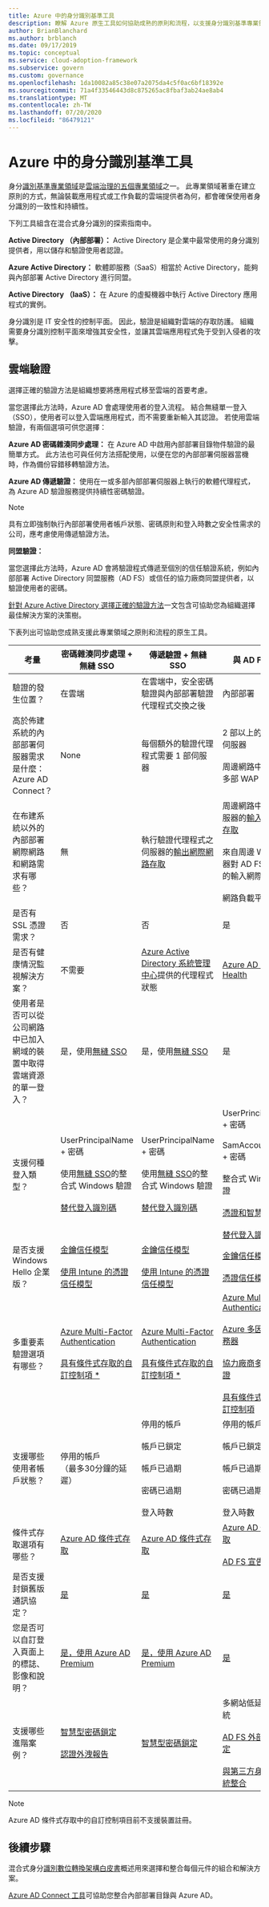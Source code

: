 ```yaml
---
title: Azure 中的身分識別基準工具
description: 瞭解 Azure 原生工具如何協助成熟的原則和流程，以支援身分識別基準專業領域。
author: BrianBlanchard
ms.author: brblanch
ms.date: 09/17/2019
ms.topic: conceptual
ms.service: cloud-adoption-framework
ms.subservice: govern
ms.custom: governance
ms.openlocfilehash: 1da10082a85c38e07a2075da4c5f0ac6bf18392e
ms.sourcegitcommit: 71a4f33546443d8c875265ac8fbaf3ab24ae8ab4
ms.translationtype: MT
ms.contentlocale: zh-TW
ms.lasthandoff: 07/20/2020
ms.locfileid: "86479121"
---
```

# <a name="identity-baseline-tools-in-azure"></a>Azure 中的身分識別基準工具

身分[識別基準專業領域](./index.md)是[雲端治理的五個專業領域](../governance-disciplines.md)之一。 此專業領域著重在建立原則的方式，無論裝載應用程式或工作負載的雲端提供者為何，都會確保使用者身分識別的一致性和持續性。

下列工具組含在混合式身分識別的探索指南中。

**Active Directory （內部部署）：** Active Directory 是企業中最常使用的身分識別提供者，用以儲存和驗證使用者認證。

**Azure Active Directory：** 軟體即服務（SaaS）相當於 Active Directory，能夠與內部部署 Active Directory 進行同盟。

**Active Directory （IaaS）：** 在 Azure 的虛擬機器中執行 Active Directory 應用程式的實例。

身分識別是 IT 安全性的控制平面。 因此，驗證是組織對雲端的存取防護。 組織需要身分識別控制平面來增強其安全性，並讓其雲端應用程式免于受到入侵者的攻擊。

## <a name="cloud-authentication"></a>雲端驗證

選擇正確的驗證方法是組織想要將應用程式移至雲端的首要考慮。

當您選擇此方法時，Azure AD 會處理使用者的登入流程。 結合無縫單一登入（SSO），使用者可以登入雲端應用程式，而不需要重新輸入其認證。 若使用雲端驗證，有兩個選項可供您選擇：

**Azure AD 密碼雜湊同步處理：** 在 Azure AD 中啟用內部部署目錄物件驗證的最簡單方式。 此方法也可與任何方法搭配使用，以便在您的內部部署伺服器當機時，作為備份容錯移轉驗證方法。

**Azure AD 傳遞驗證：** 使用在一或多部內部部署伺服器上執行的軟體代理程式，為 Azure AD 驗證服務提供持續性密碼驗證。

<!-- docsTest:ignore "the pass-through authentication method" -->

> [!NOTE]
> 具有立即強制執行內部部署使用者帳戶狀態、密碼原則和登入時數之安全性需求的公司，應考慮使用傳遞驗證方法。

**同盟驗證：**

當您選擇此方法時，Azure AD 會將驗證程式傳遞至個別的信任驗證系統，例如內部部署 Active Directory 同盟服務（AD FS）或信任的協力廠商同盟提供者，以驗證使用者的密碼。

[針對 Azure Active Directory 選擇正確的驗證方法](https://docs.microsoft.com/azure/active-directory/hybrid/choose-ad-authn)一文包含可協助您為組織選擇最佳解決方案的決策樹。

下表列出可協助您成熟支援此專業領域之原則和流程的原生工具。

<!-- markdownlint-disable MD033 -->
<!-- docsTest:ignore UserPrincipalName SamAccountName "conditional access options" -->

| 考量 | 密碼雜湊同步處理 + 無縫 SSO | 傳遞驗證 + 無縫 SSO | 與 AD FS 同盟 |
| --- | --- | --- | --- |
| 驗證的發生位置？ | 在雲端 | 在雲端中，安全密碼驗證與內部部署驗證代理程式交換之後 | 內部部署 |
| 高於佈建系統的內部部署伺服器需求是什麼：Azure AD Connect？ | None | 每個額外的驗證代理程式需要 1 部伺服器 | 2 部以上的 AD FS 伺服器 <br><br> 周邊網路中有兩部或多部 WAP 伺服器 |
| 在布建系統以外的內部部署網際網路和網路需求有哪些？ | 無 | 執行驗證代理程式之伺服器的[輸出網際網路存取](https://docs.microsoft.com/azure/active-directory/hybrid/how-to-connect-pta-quick-start) | 周邊網路中 WAP 伺服器的[輸入網際網路存取](https://docs.microsoft.com/windows-server/identity/ad-fs/overview/ad-fs-requirements) <br><br> 來自周邊 WAP 伺服器對 AD FS 伺服器的輸入網際網路存取 <br><br> 網路負載平衡 |
| 是否有 SSL 憑證需求？ | 否 | 否 | 是 |
| 是否有健康情況監視解決方案？ | 不需要 | [Azure Active Directory 系統管理中心](https://docs.microsoft.com/azure/active-directory/hybrid/tshoot-connect-pass-through-authentication#general-issues)提供的代理程式狀態 | [Azure AD Connect Health](https://docs.microsoft.com/azure/active-directory/hybrid/how-to-connect-health-adfs) |
| 使用者是否可以從公司網路中已加入網域的裝置中取得雲端資源的單一登入？ | 是，使用[無縫 SSO](https://docs.microsoft.com/azure/active-directory/hybrid/how-to-connect-sso) | 是，使用[無縫 SSO](https://docs.microsoft.com/azure/active-directory/hybrid/how-to-connect-sso) | 是 |
| 支援何種登入類型？ | UserPrincipalName + 密碼 <br><br> 使用[無縫 SSO](https://docs.microsoft.com/azure/active-directory/hybrid/how-to-connect-sso)的整合式 Windows 驗證 <br><br> [替代登入識別碼](https://docs.microsoft.com/azure/active-directory/hybrid/how-to-connect-install-custom) | UserPrincipalName + 密碼 <br><br> 使用[無縫 SSO](https://docs.microsoft.com/azure/active-directory/hybrid/how-to-connect-sso)的整合式 Windows 驗證 <br><br> [替代登入識別碼](https://docs.microsoft.com/azure/active-directory/hybrid/how-to-connect-pta-faq) | UserPrincipalName + 密碼 <br><br> SamAccountName + 密碼 <br><br> 整合式 Windows 驗證 <br><br> [憑證和智慧卡驗證](https://docs.microsoft.com/windows-server/identity/ad-fs/operations/configure-user-certificate-authentication) <br><br> [替代登入識別碼](https://docs.microsoft.com/windows-server/identity/ad-fs/operations/configuring-alternate-login-id) |
| 是否支援 Windows Hello 企業版？ | [金鑰信任模型](https://docs.microsoft.com/windows/security/identity-protection/hello-for-business/hello-identity-verification) <br><br> [使用 Intune 的憑證信任模型](https://microscott.azurewebsites.net/2017/12/16/setting-up-windows-hello-for-business-with-intune) | [金鑰信任模型](https://docs.microsoft.com/windows/security/identity-protection/hello-for-business/hello-identity-verification) <br><br> [使用 Intune 的憑證信任模型](https://microscott.azurewebsites.net/2017/12/16/setting-up-windows-hello-for-business-with-intune) | [金鑰信任模型](https://docs.microsoft.com/windows/security/identity-protection/hello-for-business/hello-identity-verification) <br><br> [憑證信任模型](https://docs.microsoft.com/windows/security/identity-protection/hello-for-business/hello-key-trust-adfs) |
| 多重要素驗證選項有哪些？ | [Azure Multi-Factor Authentication](https://docs.microsoft.com/azure/multi-factor-authentication) <br><br> [具有條件式存取的自訂控制項 *](https://docs.microsoft.com/azure/active-directory/conditional-access/controls#custom-controls-preview) | [Azure Multi-Factor Authentication](https://docs.microsoft.com/azure/multi-factor-authentication) <br><br> [具有條件式存取的自訂控制項 *](https://docs.microsoft.com/azure/active-directory/conditional-access/controls#custom-controls-preview) | [Azure Multi-Factor Authentication](https://docs.microsoft.com/azure/multi-factor-authentication) <br><br> [Azure 多因素驗證服務器](https://docs.microsoft.com/azure/active-directory/authentication/howto-mfaserver-deploy) <br><br> [協力廠商多重要素驗證](https://docs.microsoft.com/windows-server/identity/ad-fs/operations/configure-additional-authentication-methods-for-ad-fs) <br><br> [具有條件式存取的自訂控制項](https://docs.microsoft.com/azure/active-directory/conditional-access/controls#custom-controls-preview) |
| 支援哪些使用者帳戶狀態？ | 停用的帳戶 <br> （最多30分鐘的延遲） | 停用的帳戶 <br><br> 帳戶已鎖定 <br><br> 帳戶已過期 <br><br> 密碼已過期 <br><br> 登入時數 | 停用的帳戶 <br><br> 帳戶已鎖定 <br><br> 帳戶已過期 <br><br> 密碼已過期 <br><br> 登入時數 |
| 條件式存取選項有哪些？ | [Azure AD 條件式存取](https://docs.microsoft.com/azure/active-directory/conditional-access/overview) | [Azure AD 條件式存取](https://docs.microsoft.com/azure/active-directory/conditional-access/overview) | [Azure AD 條件式存取](https://docs.microsoft.com/azure/active-directory/conditional-access/overview) <br><br> [AD FS 宣告規則](https://adfshelp.microsoft.com/AadTrustClaims/ClaimsGenerator) |
| 是否支援封鎖舊版通訊協定？ | [是](https://docs.microsoft.com/azure/active-directory/conditional-access/concept-baseline-protection) | [是](https://docs.microsoft.com/azure/active-directory/conditional-access/concept-baseline-protection) | [是](https://docs.microsoft.com/windows-server/identity/ad-fs/operations/access-control-policies-w2k12) |
| 您是否可以自訂登入頁面上的標誌、影像和說明？ | [是，使用 Azure AD Premium](https://docs.microsoft.com/azure/active-directory/customize-branding) | [是，使用 Azure AD Premium](https://docs.microsoft.com/azure/active-directory/customize-branding) | [是](https://docs.microsoft.com/azure/active-directory/connect/active-directory-aadconnect-federation-management#customlogo) |
| 支援哪些進階案例？ | [智慧型密碼鎖定](https://docs.microsoft.com/azure/active-directory/authentication/concept-sspr-howitworks) <br><br> [認證外洩報告](https://docs.microsoft.com/azure/active-directory/reports-monitoring/concept-risk-events) | [智慧型密碼鎖定](https://docs.microsoft.com/azure/active-directory/connect/active-directory-aadconnect-pass-through-authentication-smart-lockout) | 多網站低延遲驗證系統 <br><br> [AD FS 外部網路鎖定](https://docs.microsoft.com/windows-server/identity/ad-fs/operations/configure-ad-fs-extranet-soft-lockout-protection) <br><br> [與第三方身分識別系統整合](https://docs.microsoft.com/azure/active-directory/connect/active-directory-aadconnect-federation-compatibility) |

<!-- markdownlint-enable MD033 -->

> [!NOTE]
> Azure AD 條件式存取中的自訂控制項目前不支援裝置註冊。

## <a name="next-steps"></a>後續步驟

<!-- TODO: The download button for this whitepaper returns 404. -->

<!-- docsTest:ignore "Hybrid Identity Digital Transformation Framework" -->

混合式身分[識別數位轉換架構白皮書](https://resources.office.com/ww-landing-M365E-EMS-IDAM-Hybrid-Identity-WhitePaper.html)概述用來選擇和整合每個元件的組合和解決方案。

[Azure AD Connect 工具](https://aka.ms/aadconnectwiz)可協助您整合內部部署目錄與 Azure AD。
